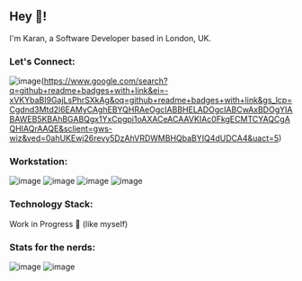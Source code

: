 ## Hey 👋!

I'm Karan, a Software Developer based in London, UK.

### Let's Connect: 
![image](https://img.shields.io/badge/LinkedIn-0077B5?style=for-the-badge&logo=linkedin&logoColor=white)(https://www.google.com/search?q=github+readme+badges+with+link&ei=-xVKYbaBI9GajLsPhrSXkAg&oq=github+readme+badges+with+link&gs_lcp=Cgdnd3Mtd2l6EAMyCAghEBYQHRAeOgcIABBHELADOgcIABCwAxBDOgYIABAWEB5KBAhBGABQgx1YxCpgpi1oAXACeACAAVKIAc0FkgECMTCYAQCgAQHIAQrAAQE&sclient=gws-wiz&ved=0ahUKEwj26revy5DzAhVRDWMBHQbaBYIQ4dUDCA4&uact=5)


### Workstation: 
![image](https://img.shields.io/badge/mac%20os-000000?style=for-the-badge&logo=apple&logoColor=white)
![image](https://img.shields.io/badge/Visual_Studio_Code-0078D4?style=for-the-badge&logo=visual%20studio%20code&logoColor=white)
![image](https://img.shields.io/badge/Google_chrome-4285F4?style=for-the-badge&logo=Google-chrome&logoColor=white)
![image](https://img.shields.io/badge/Safari-FF1B2D?style=for-the-badge&logo=Safari&logoColor=white)


### Technology Stack: 
Work in Progress 🙏 (like myself) 


### Stats for the nerds: 
![image](https://github-readme-stats.vercel.app/api?username=iKarans)
![image](https://github-readme-stats.vercel.app/api/top-langs/?username=iKarans)
